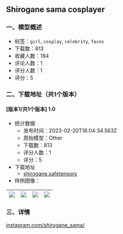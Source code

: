 ## Shirogane sama cosplayer
### 一、模型概述

- 标签：`girl`, `cosplay`, `celebrity`, `faces`
- 下载数：813
- 收藏人数：184
- 评论人数：1
- 评分人数：1
- 评分：5

### 二、下载地址（共1个版本）

#### [版本1/共1个版本] 1.0

- 统计数据
  - 发布时间：2023-02-20T18:04:34.563Z
  - 原始模型：Other
  - 下载数：813
  - 评分人数：1
  - 评分：5
- 下载地址
  - [shirogane.safetensors](https://civitai.com/api/download/models/13207)
- 样例图像：

| <img src="https://image.civitai.com/xG1nkqKTMzGDvpLrqFT7WA/ff79092d-0c69-45ce-155a-c54cff084300/width=450/127647.jpeg" /> | <img src="https://image.civitai.com/xG1nkqKTMzGDvpLrqFT7WA/17e33139-cceb-42c5-1e30-e343a55da900/width=450/127655.jpeg" /> | <img src="https://image.civitai.com/xG1nkqKTMzGDvpLrqFT7WA/760fdd3f-d6dc-4958-b555-415b9e8ca200/width=450/127654.jpeg" /> | <img src="https://image.civitai.com/xG1nkqKTMzGDvpLrqFT7WA/e309954e-16a9-4371-d39c-c421742ee400/width=450/127653.jpeg" /> |
| ---- | ---- | ---- | ---- |


### 三、详情
<p><a target="_blank" rel="ugc" href="http://instagram.com/shirogane_sama/">instagram.com/shirogane_sama/</a></p>